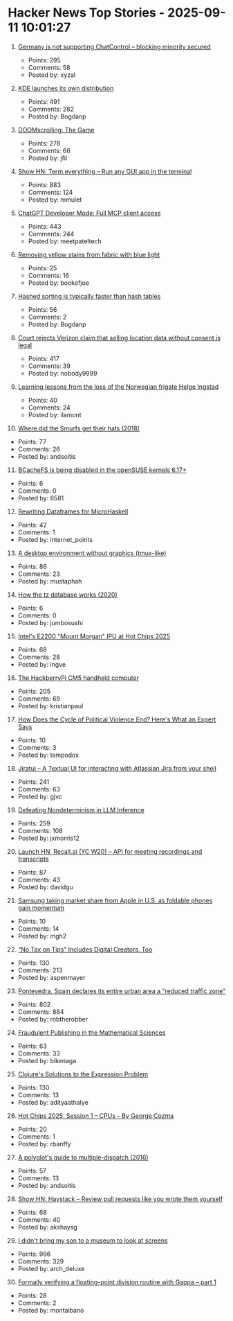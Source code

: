 # Hacker News Top Stories - 2025-09-11 10:01:27

1. [Germany is not supporting ChatControl – blocking minority secured](https://digitalcourage.social/@echo_pbreyer/115184350819592476)
   - Points: 295
   - Comments: 58
   - Posted by: xyzal

2. [KDE launches its own distribution](https://lwn.net/SubscriberLink/1037166/caa6979c16a99c9e/)
   - Points: 491
   - Comments: 282
   - Posted by: Bogdanp

3. [DOOMscrolling: The Game](https://ironicsans.ghost.io/doomscrolling-the-game/)
   - Points: 278
   - Comments: 66
   - Posted by: jfil

4. [Show HN: Term.everything – Run any GUI app in the terminal](https://github.com/mmulet/term.everything)
   - Points: 883
   - Comments: 124
   - Posted by: mmulet

5. [ChatGPT Developer Mode: Full MCP client access](https://platform.openai.com/docs/guides/developer-mode)
   - Points: 443
   - Comments: 244
   - Posted by: meetpateltech

6. [Removing yellow stains from fabric with blue light](https://phys.org/news/2025-09-yellow-fabric-blue.html)
   - Points: 25
   - Comments: 16
   - Posted by: bookofjoe

7. [Hashed sorting is typically faster than hash tables](https://reiner.org/hashed-sorting)
   - Points: 56
   - Comments: 2
   - Posted by: Bogdanp

8. [Court rejects Verizon claim that selling location data without consent is legal](https://arstechnica.com/tech-policy/2025/09/court-rejects-verizon-claim-that-selling-location-data-without-consent-is-legal/)
   - Points: 417
   - Comments: 39
   - Posted by: nobody9999

9. [Learning lessons from the loss of the Norwegian frigate Helge Ingstad](https://www.navylookout.com/learning-the-lessons-the-loss-the-norwegian-frigate-helge-ingstad/)
   - Points: 40
   - Comments: 24
   - Posted by: ilamont

10. [Where did the Smurfs get their hats (2018)](https://www.pipelinecomics.com/beginning-bd-smurfs-hats-origin/)
   - Points: 77
   - Comments: 26
   - Posted by: andsoitis

11. [BCacheFS is being disabled in the openSUSE kernels 6.17+](https://lwn.net/ml/all/9032de2a-03a7-4f9e-9c8a-8bd81c5d1fc5@suse.cz/)
   - Points: 6
   - Comments: 0
   - Posted by: 6581

12. [Rewriting Dataframes for MicroHaskell](https://mchav.github.io/rewriting-dataframes-for-microhs/)
   - Points: 42
   - Comments: 1
   - Posted by: internet_points

13. [A desktop environment without graphics (tmux-like)](https://github.com/Julien-cpsn/desktop-tui)
   - Points: 86
   - Comments: 23
   - Posted by: mustaphah

14. [How the tz database works (2020)](https://yatsushi.com/blog/tz-database/)
   - Points: 6
   - Comments: 0
   - Posted by: jumbosushi

15. [Intel's E2200 "Mount Morgan" IPU at Hot Chips 2025](https://chipsandcheese.com/p/intels-e2200-mount-morgan-ipu-at)
   - Points: 68
   - Comments: 28
   - Posted by: ingve

16. [The HackberryPi CM5 handheld computer](https://github.com/ZitaoTech/HackberryPiCM5)
   - Points: 205
   - Comments: 69
   - Posted by: kristianpaul

17. [How Does the Cycle of Political Violence End? Here's What an Expert Says](https://www.politico.com/news/magazine/2025/06/02/political-violence-boulder-attack-00381778)
   - Points: 10
   - Comments: 3
   - Posted by: tempodox

18. [Jiratui – A Textual UI for interacting with Atlassian Jira from your shell](https://jiratui.sh/)
   - Points: 241
   - Comments: 63
   - Posted by: gjvc

19. [Defeating Nondeterminism in LLM Inference](https://thinkingmachines.ai/blog/defeating-nondeterminism-in-llm-inference/)
   - Points: 259
   - Comments: 108
   - Posted by: jxmorris12

20. [Launch HN: Recall.ai (YC W20) – API for meeting recordings and transcripts](undefined)
   - Points: 87
   - Comments: 43
   - Posted by: davidgu

21. [Samsung taking market share from Apple in U.S. as foldable phones gain momentum](https://www.cnbc.com/2025/08/16/samsungs-us-market-share-apple-rivalry-foldable-phones.html)
   - Points: 10
   - Comments: 14
   - Posted by: mgh2

22. [“No Tax on Tips” Includes Digital Creators, Too](https://www.hollywoodreporter.com/business/business-news/no-tax-on-tips-guidance-creators-trump-treasury-1236366513/)
   - Points: 130
   - Comments: 213
   - Posted by: aspenmayer

23. [Pontevedra, Spain declares its entire urban area a "reduced traffic zone"](https://www.greeneuropeanjournal.eu/made-for-people-not-cars-reclaiming-european-cities/)
   - Points: 802
   - Comments: 884
   - Posted by: robtherobber

24. [Fraudulent Publishing in the Mathematical Sciences](https://arxiv.org/abs/2509.07257)
   - Points: 63
   - Comments: 33
   - Posted by: bikenaga

25. [Clojure's Solutions to the Expression Problem](https://www.infoq.com/presentations/Clojure-Expression-Problem/)
   - Points: 130
   - Comments: 13
   - Posted by: adityaathalye

26. [Hot Chips 2025: Session 1 – CPUs – By George Cozma](https://chipsandcheese.com/p/hot-chips-2025-session-1-cpus)
   - Points: 20
   - Comments: 1
   - Posted by: rbanffy

27. [A polyglot's guide to multiple-dispatch (2016)](https://eli.thegreenplace.net/2016/a-polyglots-guide-to-multiple-dispatch/)
   - Points: 57
   - Comments: 13
   - Posted by: andsoitis

28. [Show HN: Haystack – Review pull requests like you wrote them yourself](https://haystackeditor.com)
   - Points: 68
   - Comments: 40
   - Posted by: akshaysg

29. [I didn't bring my son to a museum to look at screens](https://sethpurcell.com/writing/screens-in-museums/)
   - Points: 996
   - Comments: 329
   - Posted by: arch_deluxe

30. [Formally verifying a floating-point division routine with Gappa – part 1](https://community.arm.com/arm-community-blogs/b/embedded-and-microcontrollers-blog/posts/formally-verifying-a-floating-point-division-routine-with-gappa-p1)
   - Points: 28
   - Comments: 2
   - Posted by: montalbano

